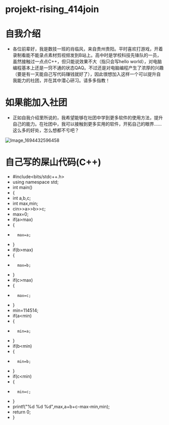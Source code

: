 # projekt-rising_414join


# 自我介绍
* 各位前辈好，我是数技一班的肖临风，来自贵州贵阳。平时喜欢打游戏，开着录制看能不能录点素材剪视频发到B站上。高中时是学校科技先锋队的一员，虽然接触过一点点C++，但只能说效果不大（指只会写hello world），对电脑编程基本上还是一窍不通的状态QAQ。不过还是对电脑编程产生了浓厚的兴趣（要是有一天能自己写代码赚钱就好了），因此很想加入这样一个可以提升自我能力的社团，并在其中潜心研习。请多多指教！


# 如果能加入社团
* 正如自我介绍里所说的，我希望能够在社团中学到更多软件的使用方法，提升自己的能力。在社团中，我可以接触到更多实用的软件，开拓自己的眼界......这么多的好处，怎么想都不亏吧？


![Image_1694432596458](https://github.com/projekt-rising/projekt-rising_414join/assets/146301837/ca605536-664f-4030-9a8f-5b3278a22d86)


# 自己写的屎山代码(C++)
* #include<bits/stdc++.h>
* using namespace std;
* int main()
* {
* 	int a,b,c;
* 	int max,min;
* 	cin>>a>>b>>c;
* 	max=0;
* 	if(a>max)
* 	{
* 		max=a;
* 	}
* 	if(b>max)
* 	{
* 		max=b;
* 	}
* 	if(c>max)
* 	{
* 		max=c;
* 	}
* 	min=114514;
* 	if(a<min)
* 	{
* 		min=a;
* 	}
* 	if(b<min)
* 	{
* 		min=b;
* 	}
* 	if(c<min)
* 	{
* 		min=c;
* 	}
* 	printf("%d %d %d",max,a+b+c-max-min,min);
* 	return 0;
* }
